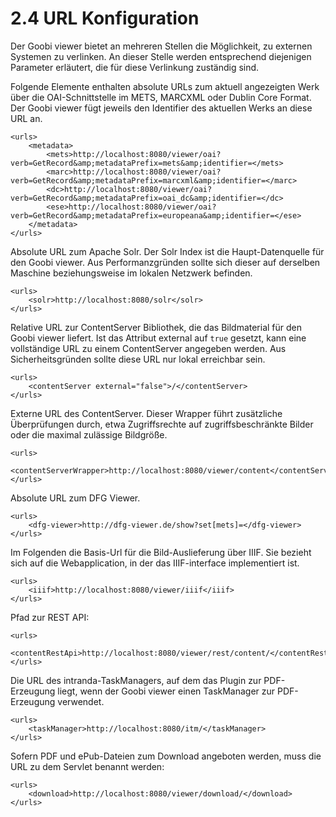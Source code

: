 # 2.4 URL Konfiguration

Der Goobi viewer bietet an mehreren Stellen die Möglichkeit, zu externen Systemen zu verlinken. An dieser Stelle werden entsprechend diejenigen Parameter erläutert, die für diese Verlinkung zuständig sind.

Folgende Elemente enthalten absolute URLs zum aktuell angezeigten Werk über die OAI-Schnittstelle im METS, MARCXML oder Dublin Core Format. Der Goobi viewer fügt jeweils den Identifier des aktuellen Werks an diese URL an.

```markup
<urls>
    <metadata>
        <mets>http://localhost:8080/viewer/oai?verb=GetRecord&amp;metadataPrefix=mets&amp;identifier=</mets>
        <marc>http://localhost:8080/viewer/oai?verb=GetRecord&amp;metadataPrefix=marcxml&amp;identifier=</marc>
        <dc>http://localhost:8080/viewer/oai?verb=GetRecord&amp;metadataPrefix=oai_dc&amp;identifier=</dc>
        <ese>http://localhost:8080/viewer/oai?verb=GetRecord&amp;metadataPrefix=europeana&amp;identifier=</ese>
    </metadata>
</urls>
```

Absolute URL zum Apache Solr. Der Solr Index ist die Haupt-Datenquelle für den Goobi viewer. Aus Performanzgründen sollte sich dieser auf derselben Maschine beziehungsweise im lokalen Netzwerk befinden.

```markup
<urls>
    <solr>http://localhost:8080/solr</solr>
</urls>
```

Relative URL zur ContentServer Bibliothek, die das Bildmaterial für den Goobi viewer liefert. Ist das Attribut external auf `true` gesetzt, kann eine vollständige URL zu einem ContentServer angegeben werden. Aus Sicherheitsgründen sollte diese URL nur lokal erreichbar sein.

```markup
<urls>
    <contentServer external="false">/</contentServer>
</urls>
```

Externe URL des ContentServer. Dieser Wrapper führt zusätzliche Überprüfungen durch, etwa Zugriffsrechte auf zugriffsbeschränkte Bilder oder die maximal zulässige Bildgröße.

```markup
<urls>
    <contentServerWrapper>http://localhost:8080/viewer/content</contentServerWrapper>
</urls>
```

Absolute URL zum DFG Viewer.

```markup
<urls>
    <dfg-viewer>http://dfg-viewer.de/show?set[mets]=</dfg-viewer>
</urls>
```

Im Folgenden die Basis-Url für die Bild-Auslieferung über IIIF. Sie bezieht sich auf die Webapplication, in der das IIIF-interface implementiert ist.

```markup
<urls>
    <iiif>http://localhost:8080/viewer/iiif</iiif>
</urls>
```

Pfad zur REST API:

```markup
<urls>
    <contentRestApi>http://localhost:8080/viewer/rest/content/</contentRestApi>
</urls>
```

Die URL des intranda-TaskManagers, auf dem das Plugin zur PDF-Erzeugung liegt, wenn der Goobi viewer einen TaskManager zur PDF-Erzeugung verwendet. 

```markup
<urls>
    <taskManager>http://localhost:8080/itm/</taskManager>
</urls>
```

Sofern PDF und ePub-Dateien zum Download angeboten werden, muss die URL zu dem Servlet benannt werden:

```markup
<urls>
    <download>http://localhost:8080/viewer/download/</download>
</urls>
```

